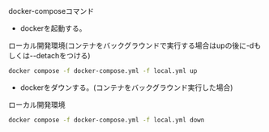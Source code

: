 docker-composeコマンド

* dockerを起動する。

ローカル開発環境(コンテナをバックグラウンドで実行する場合はupの後に-dもしくは--detachをつける)
```bash
docker compose -f docker-compose.yml -f local.yml up
```

* dockerをダウンする。(コンテナをバックグラウンド実行した場合)

ローカル開発環境
```bash
docker compose -f docker-compose.yml -f local.yml down
```
